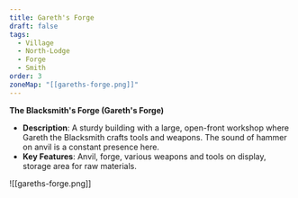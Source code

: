 ```yaml
---
title: Gareth's Forge
draft: false
tags:
  - Village
  - North-Lodge
  - Forge
  - Smith
order: 3
zoneMap: "[[gareths-forge.png]]"
---
```


**The Blacksmith's Forge (Gareth's Forge)**

- **Description**: A sturdy building with a large, open-front workshop where Gareth the Blacksmith crafts tools and weapons. The sound of hammer on anvil is a constant presence here.
- **Key Features**: Anvil, forge, various weapons and tools on display, storage area for raw materials.

![[gareths-forge.png]]
